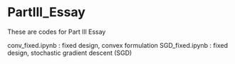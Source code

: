 # Partlll_Essay
These are codes for Part lll Essay

conv_fixed.ipynb : fixed design, convex formulation
SGD_fixed.ipynb  : fixed design, stochastic gradient descent (SGD)


